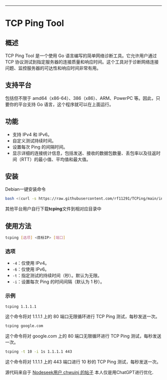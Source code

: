 ---

# TCP Ping Tool

## 概述

TCP Ping Tool 是一个使用 Go 语言编写的简单网络诊断工具。它允许用户通过 TCP 协议测试到指定服务器的连接质量和响应时间。这个工具对于诊断网络连接问题、监控服务器的可达性和响应时间非常有用。

## 支持平台

包括但不限于 amd64（x86-64）、386（x86）、ARM、PowerPC 等。因此，只要你的平台支持 Go 语言，这个程序就可以在上面运行。

## 功能

- 支持 IPv4 和 IPv6。
- 自定义测试持续时间。
- 设置每次 Ping 的间隔时间。
- 显示详细的连接统计信息，包括发送、接收的数据包数量、丢包率以及往返时间（RTT）的最小值、平均值和最大值。

## 安装


Debian一键安装命令

```sh
bash <(curl -s https://raw.githubusercontent.com/rf11291/TCPing/main/install.sh)
```
其他平台用户自行下载**tcping**文件到相对应目录中

## 使用方法

```sh
tcping [选项] <目标IP> [端口]
```

### 选项

- `-4`：仅使用 IPv4。
- `-6`：仅使用 IPv6。
- `-t`：指定测试的持续时间（秒）。默认为无限。
- `-i`：设置每次 Ping 的时间间隔（默认为 1 秒）。

### 示例

```sh
tcping 1.1.1.1
```
这个命令将对 1.1.1.1 上的 80 端口无限循环进行 TCP Ping 测试，每秒发送一次。
```sh
tcping google.com
```
这个命令将对 google.com 上的 80 端口无限循环进行 TCP Ping 测试，每秒发送一次。
```sh
tcping -t 10 -i 1s 1.1.1.1 443
```
这个命令将对 1.1.1.1 上的 443 端口进行 10 秒的 TCP Ping 测试，每秒发送一次。

源代码来自于 [Nodeseek用户 chwuinj 的帖子](https://www.nodeseek.com/post-24771-1) 本人仅是用ChatGPT进行优化.
